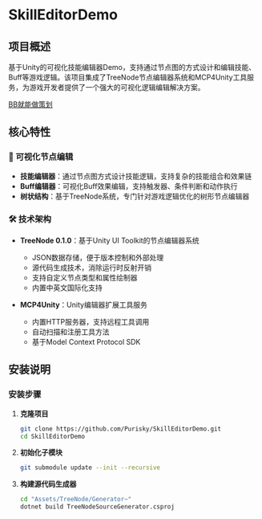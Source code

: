 # SkillEditorDemo

## 项目概述
基于Unity的可视化技能编辑器Demo，支持通过节点图的方式设计和编辑技能、Buff等游戏逻辑。该项目集成了TreeNode节点编辑器系统和MCP4Unity工具服务，为游戏开发者提供了一个强大的可视化逻辑编辑解决方案。

[BB就能做策划](https://player.bilibili.com/player.html?isOutside=true&aid=115105492631965&bvid=BV1nEh1zdEGm&cid=31998741810&p=1)

## 核心特性

### 🎯 可视化节点编辑
- **技能编辑器**：通过节点图方式设计技能逻辑，支持复杂的技能组合和效果链
- **Buff编辑器**：可视化Buff效果编辑，支持触发器、条件判断和动作执行
- **树状结构**：基于TreeNode系统，专门针对游戏逻辑优化的树形节点编辑器

### 🛠️ 技术架构
- **TreeNode 0.1.0**：基于Unity UI Toolkit的节点编辑器系统
  - JSON数据存储，便于版本控制和外部处理
  - 源代码生成技术，消除运行时反射开销
  - 支持自定义节点类型和属性绘制器
  - 内置中英文国际化支持

- **MCP4Unity**：Unity编辑器扩展工具服务
  - 内置HTTP服务器，支持远程工具调用
  - 自动扫描和注册工具方法
  - 基于Model Context Protocol SDK

## 安装说明

### 安装步骤

1. **克隆项目**
   ```bash
   git clone https://github.com/Purisky/SkillEditorDemo.git
   cd SkillEditorDemo
   ```

2. **初始化子模块**
   ```bash
   git submodule update --init --recursive
   ```

3. **构建源代码生成器**
   ```bash
   cd "Assets/TreeNode/Generator~"
   dotnet build TreeNodeSourceGenerator.csproj
   ```